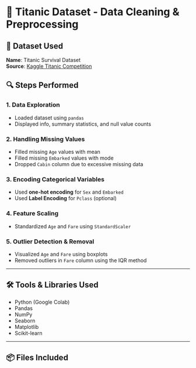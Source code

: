 # 🧹 Titanic Dataset - Data Cleaning & Preprocessing

## 📁 Dataset Used
**Name**: Titanic Survival Dataset  
**Source**: [Kaggle Titanic Competition](https://www.kaggle.com/competitions/titanic/data)

## 🔍 Steps Performed

### 1. Data Exploration
- Loaded dataset using `pandas`
- Displayed info, summary statistics, and null value counts

### 2. Handling Missing Values
- Filled missing `Age` values with mean
- Filled missing `Embarked` values with mode
- Dropped `Cabin` column due to excessive missing data

### 3. Encoding Categorical Variables
- Used **one-hot encoding** for `Sex` and `Embarked`
- Used **Label Encoding** for `Pclass` (optional)

### 4. Feature Scaling
- Standardized `Age` and `Fare` using `StandardScaler`

### 5. Outlier Detection & Removal
- Visualized `Age` and `Fare` using boxplots
- Removed outliers in `Fare` column using the IQR method

---

## 🛠️ Tools & Libraries Used
- Python (Google Colab)
- Pandas
- NumPy
- Seaborn
- Matplotlib
- Scikit-learn

---

## 📦 Files Included

